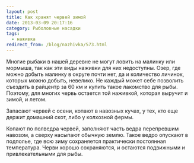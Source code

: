 ```yaml
---
layout: post
title: Как хранят червей зимой
date: 2013-03-09 20:17:16
category: Рыболовные насадки
tags:
  - наживка
redirect_from: /blog/nazhivka/573.html
---
```

Многие рыбаки в нашей деревне не могут ловить на малинку или мормыша,
так как эти виды наживки для них недоступны. Озер, где можно добыть
малинку в округе почти нет, да и количество личинок, которых можно
добыть, невелико. Не каждый может себе позволить съездить в райцентр за
60 км и купить такое лакомство для рыбы. Поэтому, для многих червь
остается той наживкой, которая выручит и зимой, и летом.

Запасают червей с осени, копают в навозных кучах, у тех, кто еще держит
домашний скот, либо у колхозной фермы.

Копают по полведра червей, заполняют часть ведра перепревшим навозом, а
сверху насыпают обычную землю. Такое ведро опускают в подполье, где всю
зиму сохраняется практически постоянная температура. Черви хорошо
сохраняются, и остаются подвижными и привлекательными для рыбы.
